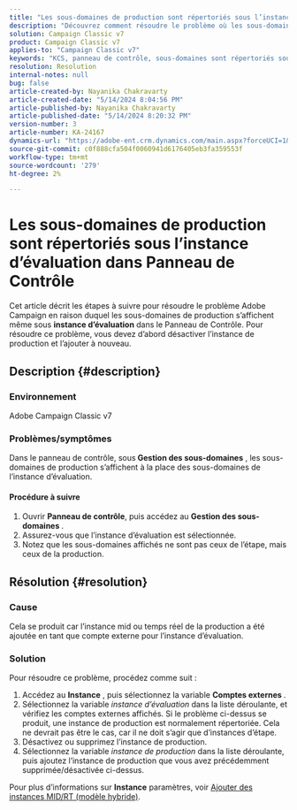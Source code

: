 ```yaml
---
title: "Les sous-domaines de production sont répertoriés sous l’instance d’évaluation dans Panneau de Contrôle"
description: "Découvrez comment résoudre le problème où les sous-domaines de production sont répertoriés sous une instance d’évaluation dans le Panneau de Contrôle de Adobe Campaign Classic."
solution: Campaign Classic v7
product: Campaign Classic v7
applies-to: "Campaign Classic v7"
keywords: "KCS, panneau de contrôle, sous-domaines sont répertoriés sous instance d’évaluation, Adobe Campaign Classic v7, ACC v7, gestion des sous-domaines"
resolution: Resolution
internal-notes: null
bug: false
article-created-by: Nayanika Chakravarty
article-created-date: "5/14/2024 8:04:56 PM"
article-published-by: Nayanika Chakravarty
article-published-date: "5/14/2024 8:20:32 PM"
version-number: 3
article-number: KA-24167
dynamics-url: "https://adobe-ent.crm.dynamics.com/main.aspx?forceUCI=1&pagetype=entityrecord&etn=knowledgearticle&id=7bb1d736-2d12-ef11-9f8a-6045bd026dc7"
source-git-commit: c0f888cfa504f0060941d6176405eb3fa359553f
workflow-type: tm+mt
source-wordcount: '279'
ht-degree: 2%

---
```


# Les sous-domaines de production sont répertoriés sous l’instance d’évaluation dans Panneau de Contrôle


Cet article décrit les étapes à suivre pour résoudre le problème Adobe Campaign en raison duquel les sous-domaines de production s’affichent même sous <b>instance d’évaluation</b> dans le Panneau de Contrôle. Pour résoudre ce problème, vous devez d’abord désactiver l’instance de production et l’ajouter à nouveau.

## Description {#description}


### <b>Environnement</b>

Adobe Campaign Classic v7

### <b>Problèmes/symptômes</b>

Dans le panneau de contrôle, sous<b> Gestion des sous-domaines</b> , les sous-domaines de production s’affichent à la place des sous-domaines de l’instance d’évaluation.

#### <b>Procédure à suivre</b>

1. Ouvrir <b>Panneau de contrôle</b>, puis accédez au <b>Gestion des sous-domaines </b>.
2. Assurez-vous que l’instance d’évaluation est sélectionnée.
3. Notez que les sous-domaines affichés ne sont pas ceux de l’étape, mais ceux de la production.



## Résolution {#resolution}


### Cause

Cela se produit car l’instance mid ou temps réel de la production a été ajoutée en tant que compte externe pour l’instance d’évaluation.

### Solution

Pour résoudre ce problème, procédez comme suit :

1. Accédez au <b>Instance</b> , puis sélectionnez la variable <b>Comptes externes </b>.
2. Sélectionnez la variable *instance d’évaluation* dans la liste déroulante, et vérifiez les comptes externes affichés. Si le problème ci-dessus se produit, une instance de production est normalement répertoriée. Cela ne devrait pas être le cas, car il ne doit s’agir que d’instances d’étape.
3. Désactivez ou supprimez l’instance de production.
4. Sélectionnez la variable *instance de production* dans la liste déroulante, puis ajoutez l’instance de production que vous avez précédemment supprimée/désactivée ci-dessus.


Pour plus d’informations sur <b>Instance</b> paramètres, voir [Ajouter des instances MID/RT (modèle hybride)](https://experienceleague.adobe.com/en/docs/control-panel/using/instances-settings/external-accounts#add).
